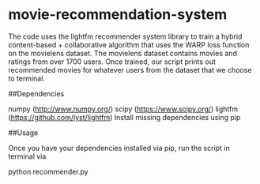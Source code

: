 # movie-recommendation-system

The code uses the lightfm recommender system library to train a hybrid content-based + collaborative algorithm that uses the WARP loss function on the movielens dataset. The movielens dataset contains movies and ratings from over 1700 users. Once trained, our script prints out recommended movies for whatever users from the dataset that we choose to terminal.

##Dependencies

numpy (http://www.numpy.org/)
scipy (https://www.scipy.org/)
lightfm (https://github.com/lyst/lightfm)
Install missing dependencies using pip

##Usage

Once you have your dependencies installed via pip, run the script in terminal via

python recommender.py
